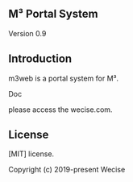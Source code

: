 ## M³ Portal System  

Version 0.9

## Introduction
m3web is a portal system for M³.

Doc

please access the wecise.com.


## License

[MIT]
license.

Copyright (c) 2019-present Wecise